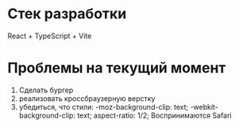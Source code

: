 # Стек разработки

React + TypeScript + Vite

# Проблемы на текущий момент

1. Сделать бургер
2. реализовать кроссбраузерную верстку
3. убедиться, что стили:
   -moz-background-clip: text;
   -webkit-background-clip: text;
   aspect-ratio: 1/2;
   Воспринимаются Safari
